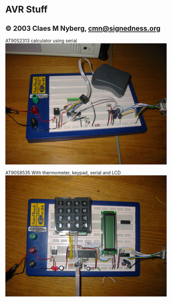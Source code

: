 # AVR Stuff
## ©️ 2003 Claes M Nyberg, cmn@signedness.org

AT90S2313 calculator using serial
![AT90S2313](./avrcalc.jpg "")

AT90S8535 With thermometer, keypad, serial and LCD
![AT90S8535](./tempmaster.jpg "")
